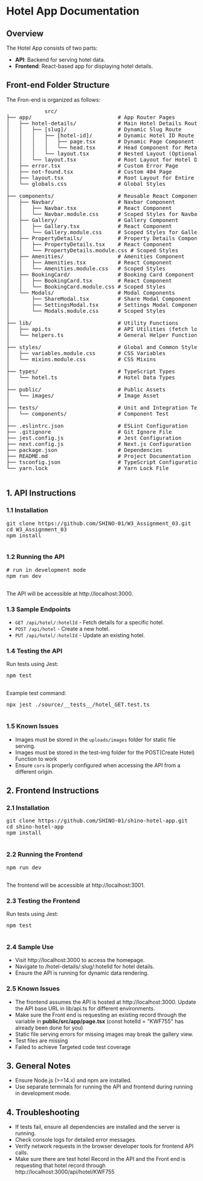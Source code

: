 
<body>
    <h1>Hotel App Documentation</h1>
    <div class="section">
        <h2>Overview</h2>
        <p>The Hotel App consists of two parts:</p>
        <ul>
            <li><strong>API</strong>: Backend for serving hotel data.</li>
            <li><strong>Frontend</strong>: React-based app for displaying hotel details.</li>
        </ul>
    </div>
    <div class="section">
        <h2>Front-end Folder Structure</h2>
        <p>The Fron-end is organized as follows:</p>
        <pre>
            src/
├── app/                           # App Router Pages
│   ├── hotel-details/             # Main Hotel Details Route
│   │   ├── [slug]/                # Dynamic Slug Route
│   │   │   ├── [hotel-id]/        # Dynamic Hotel ID Route
│   │   │   │   ├── page.tsx       # Dynamic Page Component for Hotel Details
│   │   │   │   └── head.tsx       # Head Component for Meta/SEO
│   │   │   └── layout.tsx         # Nested Layout (Optional, e.g., for slug-specific UI)
│   │   └── layout.tsx             # Root Layout for Hotel Details Section
│   ├── error.tsx                  # Custom Error Page
│   ├── not-found.tsx              # Custom 404 Page
│   ├── layout.tsx                 # Root Layout for Entire App
│   └── globals.css                # Global Styles
│
├── components/                    # Reusable React Components
│   ├── Navbar/                    # Navbar Component
│   │   ├── Navbar.tsx             # React Component
│   │   └── Navbar.module.css      # Scoped Styles for Navbar
│   ├── Gallery/                   # Gallery Component
│   │   ├── Gallery.tsx            # React Component
│   │   └── Gallery.module.css     # Scoped Styles for Gallery
│   ├── PropertyDetails/           # Property Details Component
│   │   ├── PropertyDetails.tsx    # React Component
│   │   └── PropertyDetails.module.css # Scoped Styles
│   ├── Amenities/                 # Amenities Component
│   │   ├── Amenities.tsx          # React Component
│   │   └── Amenities.module.css   # Scoped Styles
│   ├── BookingCard/               # Booking Card Component
│   │   ├── BookingCard.tsx        # React Component
│   │   └── BookingCard.module.css # Scoped Styles
│   └── Modals/                    # Modal Components
│       ├── ShareModal.tsx         # Share Modal Component
│       ├── SettingsModal.tsx      # Settings Modal Component
│       └── Modals.module.css      # Scoped Styles
│
├── lib/                           # Utility Functions
│   ├── api.ts                     # API Utilities (fetch logic)
│   └── helpers.ts                 # General Helper Functions
│
├── styles/                        # Global and Common Styles
│   ├── variables.module.css       # CSS Variables
│   └── mixins.module.css          # CSS Mixins
│
├── types/                         # TypeScript Types
│   └── hotel.ts                   # Hotel Data Types
│
├── public/                        # Public Assets
│   └── images/                    # Image Asset
│
├── tests/                         # Unit and Integration Tests
│   └── components/                # Component Test
│
├── .eslintrc.json                 # ESLint Configuration
├── .gitignore                     # Git Ignore File
├── jest.config.js                 # Jest Configuration
├── next.config.js                 # Next.js Configuration
├── package.json                   # Dependencies
├── README.md                      # Project Documentation
├── tsconfig.json                  # TypeScript Configuration
└── yarn.lock                      # Yarn Lock File
        </pre>
        <h2>1. API Instructions</h2>
        <h3>1.1 Installation</h3>
        <pre>
git clone https://github.com/SHINO-01/W3_Assignment_03.git<API_REPO_URL>
cd W3_Assignment_03<API_FOLDER>
npm install
        </pre>
        <h3>1.2 Running the API</h3>
        <pre>
# run in development mode
npm run dev
        </pre>
        <p>The API will be accessible at <span class="code">http://localhost:3000</span>.</p>
        <h3>1.3 Sample Endpoints</h3>
        <ul>
            <li><code>GET /api/hotel/:hotelId</code> - Fetch details for a specific hotel.</li>
            <li><code>POST /api/hotel</code> - Create a new hotel.</li>
            <li><code>PUT /api/hotel/:hotelId</code> - Update an existing hotel.</li>
        </ul>
        <h3>1.4 Testing the API</h3>
        <p>Run tests using Jest:</p>
        <pre>
npm test
        </pre>
        <p>Example test command:</p>
        <pre>
npx jest ./source/__tests__/hotel_GET.test.ts
        </pre>
        <h3>1.5 Known Issues</h3>
        <ul>
            <li>Images must be stored in the <code>uploads/images</code> folder for static file serving.</li>
            <li>Images must be stored in the test-img folder for the POST(Create Hotel) Function to work</li>
            <li>Ensure <code>cors</code> is properly configured when accessing the API from a different origin.</li>
        </ul>
    </div>
    <div class="section">
        <h2>2. Frontend Instructions</h2>
        <h3>2.1 Installation</h3>
        <pre>
git clone https://github.com/SHINO-01/shino-hotel-app.git<FRONTEND_REPO_URL>
cd shino-hotel-app<FRONTEND_FOLDER>
npm install
        </pre>
        <h3>2.2 Running the Frontend</h3>
        <pre>
npm run dev
        </pre>
        <p>The frontend will be accessible at <span class="code">http://localhost:3001</span>.</p>
        <h3>2.3 Testing the Frontend</h3>
        <p>Run tests using Jest:</p>
        <pre>
npm test
        </pre>
        <h3>2.4 Sample Use</h3>
        <ul>
            <li>Visit <span class="code">http://localhost:3000</span> to access the homepage.</li>
            <li>Navigate to <span class="code">/hotel-details/:slug/:hotelId</span> for hotel details.</li>
            <li>Ensure the API is running for dynamic data rendering.</li>
        </ul>
        <h3>2.5 Known Issues</h3>
        <ul>
            <li>The frontend assumes the API is hosted at <span class="code">http://localhost:3000</span>. Update the API base URL in <span class="code">lib/api.ts</span> for different environments.</li>
            <li>Make sure the Front end is requesting an existing record through the variable in <b>public/src/app/page.tsx</b> (const hotelId = "KWF755" has already been done for you)</li>
            <li>Static file serving errors for missing images may break the gallery view.</li>
            <li>Test files are missing</li>
            <li>Failed to achieve Targeted code test coverage</li>
        </ul>
    </div>
    <div class="section">
        <h2>3. General Notes</h2>
        <ul>
            <li>Ensure Node.js (>=14.x) and npm are installed.</li>
            <li>Use separate terminals for running the API and frontend during running in development mode.</li>
        </ul>
    </div>
    <div class="section">
        <h2>4. Troubleshooting</h2>
        <ul>
            <li>If tests fail, ensure all dependencies are installed and the server is running.</li>
            <li>Check console logs for detailed error messages.</li>
            <li>Verify network requests in the browser developer tools for frontend API calls.</li>
            <li>Make sure there are test hotel Record in the API and the Front end is requesting that hotel record through http://localhost:3000/api/hotel/KWF755</li>
        </ul>
    </div>
</body>
